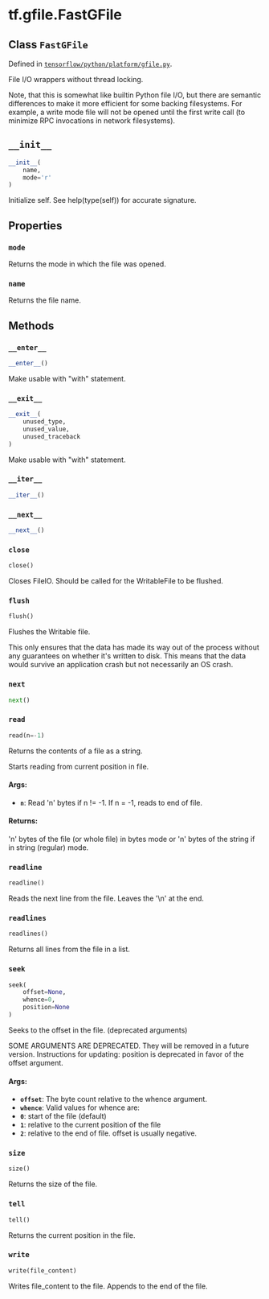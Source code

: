<div itemscope itemtype="http://developers.google.com/ReferenceObject">
<meta itemprop="name" content="tf.gfile.FastGFile" />
<meta itemprop="path" content="Stable" />
<meta itemprop="property" content="mode"/>
<meta itemprop="property" content="name"/>
<meta itemprop="property" content="__enter__"/>
<meta itemprop="property" content="__exit__"/>
<meta itemprop="property" content="__init__"/>
<meta itemprop="property" content="__iter__"/>
<meta itemprop="property" content="__next__"/>
<meta itemprop="property" content="close"/>
<meta itemprop="property" content="flush"/>
<meta itemprop="property" content="next"/>
<meta itemprop="property" content="read"/>
<meta itemprop="property" content="readline"/>
<meta itemprop="property" content="readlines"/>
<meta itemprop="property" content="seek"/>
<meta itemprop="property" content="size"/>
<meta itemprop="property" content="tell"/>
<meta itemprop="property" content="write"/>
</div>

# tf.gfile.FastGFile

## Class `FastGFile`





Defined in [`tensorflow/python/platform/gfile.py`](https://www.tensorflow.org/code/tensorflow/python/platform/gfile.py).

File I/O wrappers without thread locking.

Note, that this  is somewhat like builtin Python  file I/O, but
there are  semantic differences to  make it more  efficient for
some backing filesystems.  For example, a write  mode file will
not  be opened  until the  first  write call  (to minimize  RPC
invocations in network filesystems).

<h2 id="__init__"><code>__init__</code></h2>

``` python
__init__(
    name,
    mode='r'
)
```

Initialize self.  See help(type(self)) for accurate signature.



## Properties

<h3 id="mode"><code>mode</code></h3>

Returns the mode in which the file was opened.

<h3 id="name"><code>name</code></h3>

Returns the file name.



## Methods

<h3 id="__enter__"><code>__enter__</code></h3>

``` python
__enter__()
```

Make usable with "with" statement.

<h3 id="__exit__"><code>__exit__</code></h3>

``` python
__exit__(
    unused_type,
    unused_value,
    unused_traceback
)
```

Make usable with "with" statement.

<h3 id="__iter__"><code>__iter__</code></h3>

``` python
__iter__()
```



<h3 id="__next__"><code>__next__</code></h3>

``` python
__next__()
```



<h3 id="close"><code>close</code></h3>

``` python
close()
```

Closes FileIO. Should be called for the WritableFile to be flushed.

<h3 id="flush"><code>flush</code></h3>

``` python
flush()
```

Flushes the Writable file.

This only ensures that the data has made its way out of the process without
any guarantees on whether it's written to disk. This means that the
data would survive an application crash but not necessarily an OS crash.

<h3 id="next"><code>next</code></h3>

``` python
next()
```



<h3 id="read"><code>read</code></h3>

``` python
read(n=-1)
```

Returns the contents of a file as a string.

Starts reading from current position in file.

#### Args:

* <b>`n`</b>: Read 'n' bytes if n != -1. If n = -1, reads to end of file.


#### Returns:

'n' bytes of the file (or whole file) in bytes mode or 'n' bytes of the
string if in string (regular) mode.

<h3 id="readline"><code>readline</code></h3>

``` python
readline()
```

Reads the next line from the file. Leaves the '\n' at the end.

<h3 id="readlines"><code>readlines</code></h3>

``` python
readlines()
```

Returns all lines from the file in a list.

<h3 id="seek"><code>seek</code></h3>

``` python
seek(
    offset=None,
    whence=0,
    position=None
)
```

Seeks to the offset in the file. (deprecated arguments)

SOME ARGUMENTS ARE DEPRECATED. They will be removed in a future version.
Instructions for updating:
position is deprecated in favor of the offset argument.

#### Args:

* <b>`offset`</b>: The byte count relative to the whence argument.
* <b>`whence`</b>: Valid values for whence are:
* <b>`0`</b>: start of the file (default)
* <b>`1`</b>: relative to the current position of the file
* <b>`2`</b>: relative to the end of file. offset is usually negative.

<h3 id="size"><code>size</code></h3>

``` python
size()
```

Returns the size of the file.

<h3 id="tell"><code>tell</code></h3>

``` python
tell()
```

Returns the current position in the file.

<h3 id="write"><code>write</code></h3>

``` python
write(file_content)
```

Writes file_content to the file. Appends to the end of the file.



